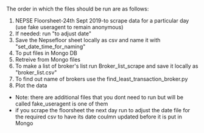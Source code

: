 The order in which the files should be run are as follows:
1) NEPSE Floorsheet-24th Sept 2019-to scrape data for a particular day (use fake useragent to remain anonymous)
2) If needed: run "to adjust date"
3) Save the Nepsefloor sheet locally as csv and name it with "set_date_time_for_naming"
4) To put files in Mongo DB
5) Retreive from Mongo files
6) To make a list of broker's list run Broker_list_scrape and save it locally as "broker_list.csv"
7) To find out name of brokers use the find_least_transaction_broker.py
8) Plot the data
* Note: there are additional files that you dont need to run but will be called fake_useragent is one of them
* if you scrape the floorsheet the next day run to adjust the date file for the required csv to have its date coulmn updated before it is put in Mongo
